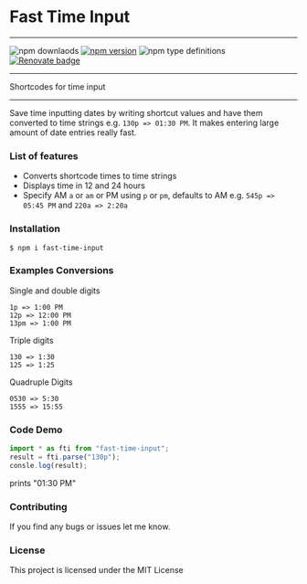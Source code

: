 # Fast Time Input

---

![npm downlaods](https://img.shields.io/npm/dm/fast-time-input.svg?style=for-the-badge)
[![npm version](https://img.shields.io/npm/v/fast-time-input.svg?style=for-the-badge)](https://www.npmjs.com/package/fast-time-input)
![npm type definitions](https://img.shields.io/npm/types/fast-time-input.svg?style=for-the-badge)
[![Renovate badge](https://img.shields.io/badge/renovate-enabled-brightgreen.svg?style=for-the-badge)](https://renovatebot.com/)

---

Shortcodes for time input

---

Save time inputting dates by writing shortcut values and have them converted to time strings e.g. `130p => 01:30 PM`. It makes entering large amount of date entries really fast.

### List of features

- Converts shortcode times to time strings
- Displays time in 12 and 24 hours
- Specify AM `a` or `am` or PM using `p` or `pm`, defaults to AM e.g. `545p => 05:45 PM` and `220a => 2:20a`

### Installation

```shell
$ npm i fast-time-input
```

### Examples Conversions

Single and double digits

```
1p => 1:00 PM
12p => 12:00 PM
13pm => 1:00 PM
```

Triple digits

```
130 => 1:30
125 => 1:25
```

Quadruple Digits

```
0530 => 5:30
1555 => 15:55
```

### Code Demo

```js
import * as fti from "fast-time-input";
result = fti.parse("130p");
consle.log(result);
```

prints "01:30 PM"

### Contributing

If you find any bugs or issues let me know.

### License

This project is licensed under the MIT License
